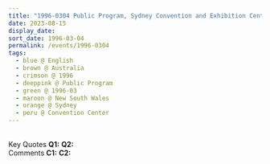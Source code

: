 ```yaml
---
title: "1996-0304 Public Program, Sydney Convention and Exhibition Centre (demolished in 2013, now International Convention Centre), Darling Harbor, Sydney, New South Wales, Australia"
date: 2023-08-15
display_date: 
sort_date: 1996-03-04
permalink: /events/1996-0304
tags:
  - blue @ English
  - brown @ Australia
  - crimson @ 1996
  - deeppink @ Public Program
  - green @ 1996-03
  - maroon @ New South Wales
  - orange @ Sydney
  - peru @ Convention Center
---
```


<br>

<wave-list>
  <list-title color="DarkSeaGreen" width="55">Key Quotes</list-title>
  <list-item color="BlanchedAlmond" width="280"><b>Q1:</b> <i></i></list-item>
  <list-item color="Lavender" width="280"><b>Q2:</b> <i></i></list-item>
</wave-list>

<br>

<wave-list>
  <list-title color="DarkSeaGreen" width="55">Comments</list-title>
  <list-item color="BlanchedAlmond" width="280"><b>C1:</b> <i></i></list-item>
  <list-item color="Lavender" width="280"><b>C2:</b> <i></i></list-item>
</wave-list>